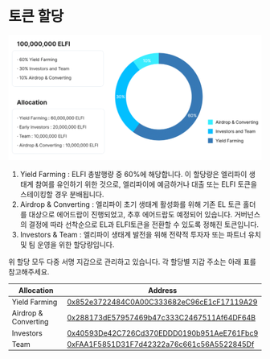 # 토큰 할당

![allocation](./allocation.png)

1. Yield Farming : ELFI 총발행량 중 60%에 해당합니다. 이 할당량은 엘리파이 생태계 참여를 유인하기 위한 것으로, 엘리파이에 예금하거나 대출 또는 ELFI 토큰을 스테이킹할 경우 분배됩니다.
2. Airdrop & Converting : 엘리파이 초기 생태계 활성화를 위해 기존 EL 토큰 홀더를 대상으로 에어드랍이 진행되었고, 추후 에어드랍도 예정되어 있습니다. 거버넌스의 결정에 따라 선착순으로 EL과 ELFI토큰을 전환할 수 있도록 정해진 토큰입니다.
3. Investors & Team : 엘리파이 생태계 발전을 위해 전략적 투자자 또는 파트너 유치 및 팀 운영을 위한 할당량입니다.

위 할당 모두 다중 서명 지갑으로 관리하고 있습니다. 각 할당별 지갑 주소는 아래 표를 참고해주세요.

| Allocation | Address |
| --- | --- |
| Yield Farming | [0x852e3722484C0A00C333682eC96cE1cF17119A29](https://etherscan.io/address/0x852e3722484C0A00C333682eC96cE1cF17119A29) |
| Airdrop & Converting | [0x288173dE57957469b47c333C2467511Af64DF64B](https://etherscan.io/address/0x288173dE57957469b47c333C2467511Af64DF64B) |
| Investors | [0x40593De42C726Cd370EDDD0190b951AeE761Fbc9](https://etherscan.io/address/0x40593De42C726Cd370EDDD0190b951AeE761Fbc9) |
| Team | [0xFAA1F5851D31F7d42322a76c661c56A5522845Df](https://etherscan.io/address/0xFAA1F5851D31F7d42322a76c661c56A5522845Df) |